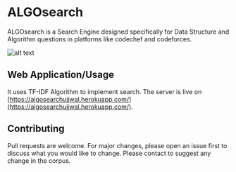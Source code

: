 # ALGOsearch

ALGOsearch is a Search Engine designed specifically for Data Structure and Algorithm questions in platforms like codechef and codeforces.

![alt text](https://github.com/ujjwall-R/Hosted-Algosearch/blob/master/pic.png?raw=true)

## Web Application/Usage

It uses TF-IDF Algorithm to implement search. The server is live on [https://algosearchujjwal.herokuapp.com/](https://algosearchujjwal.herokuapp.com/).

## Contributing
Pull requests are welcome. For major changes, please open an issue first to discuss what you would like to change. Please contact to suggest any change in the corpus.
